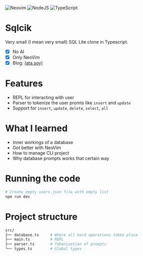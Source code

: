 ![Neovim](https://img.shields.io/badge/NeoVim-%2357A143.svg?&style=for-the-badge&logo=neovim&logoColor=white)
![NodeJS](https://img.shields.io/badge/node.js-6DA55F?style=for-the-badge&logo=node.js&logoColor=white)
![TypeScript](https://img.shields.io/badge/typescript-%23007ACC.svg?style=for-the-badge&logo=typescript&logoColor=white)

# Sqlcik

Very small (I mean very small) SQL Lite clone in Typescript.

- [x] No AI
- [x] Only NeoVim
- [x] Blog: [(ata.soy)](https://www.ata.soy/blog/how-to-build-your-own-small-sqlite-clone-sqlcik)

# Features

- REPL for interacting with user
- Parser to tokenize the user promts like `insert` and `update`
- Support for `insert`, `update`, `delete`, `select`, `all`

# What I learned

- Inner workings of a database
- Got better with NeoVim
- How to manage CLI project
- Why database prompts works that certain way

# Running the code

```bash
# Create empty users.json file with empty list
npm run dev
```

# Project structure

```bash
src/
├── database.ts     # Where all hard operations takes place
├── main.ts         # REPL
├── parser.ts       # Tokenization of prompts
└── types.ts        # Global types
```

